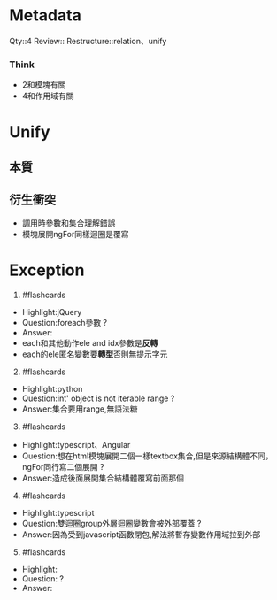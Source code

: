 # Metadata
Qty::4
Review::
Restructure::relation、unify

### Think
- 2和模塊有關
- 4和作用域有關
# Unify

## 本質

## 衍生衝突

- 調用時參數和集合理解錯誤
- 模塊展開ngFor同樣迴圈是覆寫


# Exception


1. #flashcards 
- Highlight:jQuery
- Question:foreach參數
?
- Answer:
- each和其他動作ele and idx參數是**反轉**
- each的ele匿名變數要**轉型**否則無提示字元

2. #flashcards 
- Highlight:python
- Question:int' object is not iterable range
?
- Answer:集合要用range,無語法糖

3. #flashcards 
- Highlight:typescript、Angular
- Question:想在html模塊展開二個一樣textbox集合,但是來源結構體不同，ngFor同行寫二個展開
?
- Answer:造成後面展開集合結構體覆寫前面那個

4. #flashcards 
- Highlight:typescript
- Question:雙迴圈group外層迴圈變數會被外部覆蓋
?
- Answer:因為受到javascript函數閉包,解法將暫存變數作用域拉到外部

5. #flashcards 
- Highlight:
- Question:
?
- Answer:

